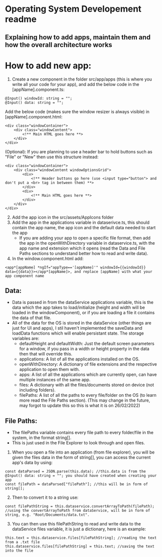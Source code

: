 # Operating System Developement readme
## Explaining how to add apps, maintain them and how the overall architecture works


# How to add new app:
1. Create a new component in the folder src/app/apps (this is where you write all your code for your app), and add the below code in the [appName].component.ts:
```
@Input() windowId: string = "";
@Input() data: string = "";
```

Add the below code (makes sure the window resizer is always visible) in [appName].component.html:
```
<div class="windowContainer">
    <div class="windowContent">
        <!** Main HTML goes here **>
    </div>
</div>
```

(Optional): If you are planning to use a header bar to hold buttons such as "File" or "New" then use this structure instead:
```
<div class="windowContainer">
    <div class="windowContent windowOptionsGrid">
        <div>
            <!** Header buttons go here (use <input type="button"> and don't put a <br> tag in between them) **>
        </div>
        <div>
            <!** Main HTML goes here **>
        </div>
    </div>
</div>
```
2. Add the app icon in the src/assets/AppIcons folder
3. Add the app in the applications variable in dataserivce.ts, this should contain the app name, the app icon and the default data needed to start the app
    - If you are adding your app to open a specific file format, then add the app in the openWithDirectory variable in dataservice.ts, with the app name and extension which it opens (read the Data and File Paths sections to understand better how to read and write data).
4. In the window.component.html add:
```
<app*[appName] *ngIf="appType=='[appName]'" windowId={{windowId}} data={{data}}></app*[appName]>, and replace [appName] with what your app component name
```

## Data:
* Data is passed in from the dataService applications variable, this is the data which the app takes to load/initialize (height and width will be loaded in the windowComponent), or if you are loading a file it contains the data of that file.
* All of the data for the OS is stored in the dataService (other things are just for UI and apps), I stil haven't implemented the saveData and loadData functions which will enable persistant state. The storage variables are:
    - defaultHeight and defaultWidth: Just the default screen parameters for a window, if you pass in a width or height property in the data then that will override this.
    - applications: A list of all the applications installed on the OS.
    - openWithDirectory: A dictionary of file extensions and the respective application to open them with.
    - apps: A list of all the applications which are currently open, can have multiple instances of the same app.
    - files: A dictionary with all the files/documents stored on device (not including folders).
    - filePaths: A list of all the paths to every file/folder on the OS (to learn more read the File Paths section).
(This may change in the future, may forgot to update this so this is what it is on 26/02/2022)

## File Paths:
* The filePaths variable contains every file path to every folder/file in the system, in the format string[].
* This is just used in the File Explorer to look through and open files.

1. When you open a file into an application (from file explorer), you will be given the files data in the form of string[], you can access the current app's data by using:
```
const dataParsed = JSON.parse(this.data); //this.data is from the @Input() data: string = ""; you should have created when creating your app
const filePath = dataParsed["filePath"]; //this will be in form of string[];
```
2. Then to convert it to a string use:
```
const filePathString = this.dataservice.convertArrayToPath(filePath); //using the convertArrayToPath from dataService, will be in form of string, e.g. "Root/Documents/data.txt".
```
3. You can then use this filePathString to read and write data to the dataService files variable, it is just a dictionary, here is an example:
```
this.text = this.dataservice.files[filePathString]; //reading the text from a .txt file
this.dataservice.files[filePathString] = this.text; //saving the text into the file
```